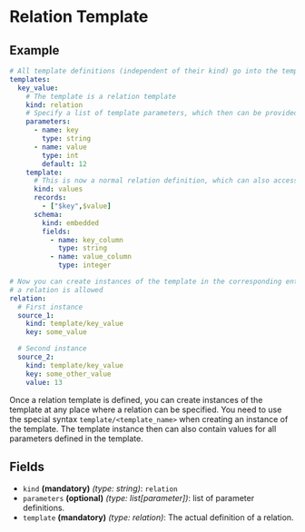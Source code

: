 # Relation Template

## Example
```yaml
# All template definitions (independent of their kind) go into the templates section
templates:
  key_value:
    # The template is a relation template  
    kind: relation
    # Specify a list of template parameters, which then can be provided during instantiation
    parameters:
      - name: key
        type: string
      - name: value
        type: int
        default: 12
    template:
      # This is now a normal relation definition, which can also access the parameters as variables  
      kind: values
      records:
        - ["$key",$value]
      schema:
        kind: embedded
        fields:
          - name: key_column
            type: string
          - name: value_column
            type: integer

# Now you can create instances of the template in the corresponding entity section or at any other place where
# a relation is allowed
relation:
  # First instance  
  source_1:
    kind: template/key_value
    key: some_value

  # Second instance
  source_2:
    kind: template/key_value
    key: some_other_value
    value: 13
```

Once a relation template is defined, you can create instances of the template at any place where a relation can be 
specified. You need to use the special syntax `template/<template_name>` when creating an instance of the template.
The template instance then can also contain values for all parameters defined in the template.


## Fields

* `kind` **(mandatory)** *(type: string)*: `relation`
* `parameters` **(optional)** *(type: list[parameter])*: list of parameter definitions.
* `template` **(mandatory)** *(type: relation)*: The actual definition of a relation.
